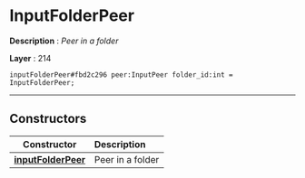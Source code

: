 # InputFolderPeer

**Description** : *Peer in a folder*

**Layer** : 214

```tl
inputFolderPeer#fbd2c296 peer:InputPeer folder_id:int = InputFolderPeer;
```

---

## Constructors

| Constructor | Description |
| :---: | :--- |
| [**inputFolderPeer**](constructor/inputFolderPeer) | Peer in a folder |